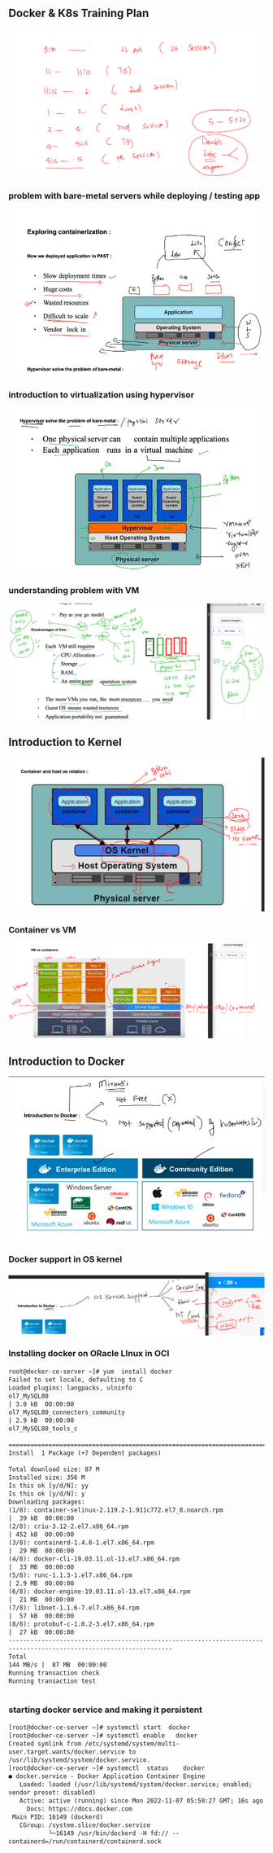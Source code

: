## Docker & K8s Training Plan 

<img src="plan.png">

### problem with bare-metal servers while deploying / testing app

<img src="dd.png">

### introduction to virtualization using hypervisor 

<img src="vm.png">

### understanding problem with VM 

<img src="vm1.png">

## Introduction to Kernel 

<img src="container.png">

### Container vs VM 

<img src="cre.png">

## Introduction to Docker 

<img src="introd.png">

### Docker support in OS kernel 

<img src="kerneld.png">

### Installing docker on ORacle LInux in OCI 

```
root@docker-ce-server ~]# yum  install docker 
Failed to set locale, defaulting to C
Loaded plugins: langpacks, ulninfo
ol7_MySQL80                                                                                 | 3.0 kB  00:00:00     
ol7_MySQL80_connectors_community                                                            | 2.9 kB  00:00:00     
ol7_MySQL80_tools_c

================================================================================================================
Install  1 Package (+7 Dependent packages)

Total download size: 87 M
Installed size: 356 M
Is this ok [y/d/N]: yy
Is this ok [y/d/N]: y
Downloading packages:
(1/8): container-selinux-2.119.2-1.911c772.el7_8.noarch.rpm                                 |  39 kB  00:00:00     
(2/8): criu-3.12-2.el7.x86_64.rpm                                                           | 452 kB  00:00:00     
(3/8): containerd-1.4.8-1.el7.x86_64.rpm                                                    |  29 MB  00:00:00     
(4/8): docker-cli-19.03.11.ol-13.el7.x86_64.rpm                                             |  33 MB  00:00:00     
(5/8): runc-1.1.3-1.el7.x86_64.rpm                                                          | 2.9 MB  00:00:00     
(6/8): docker-engine-19.03.11.ol-13.el7.x86_64.rpm                                          |  21 MB  00:00:00     
(7/8): libnet-1.1.6-7.el7.x86_64.rpm                                                        |  57 kB  00:00:00     
(8/8): protobuf-c-1.0.2-3.el7.x86_64.rpm                                                    |  27 kB  00:00:00     
-------------------------------------------------------------------------------------------------------------------
Total                                                                              144 MB/s |  87 MB  00:00:00     
Running transaction check
Running transaction test


```


### starting docker service and making it persistent 

```
[root@docker-ce-server ~]# systemctl start  docker 
[root@docker-ce-server ~]# systemctl enable   docker 
Created symlink from /etc/systemd/system/multi-user.target.wants/docker.service to /usr/lib/systemd/system/docker.service.
[root@docker-ce-server ~]# systemctl  status    docker 
● docker.service - Docker Application Container Engine
   Loaded: loaded (/usr/lib/systemd/system/docker.service; enabled; vendor preset: disabled)
   Active: active (running) since Mon 2022-11-07 05:50:27 GMT; 16s ago
     Docs: https://docs.docker.com
 Main PID: 16149 (dockerd)
   CGroup: /system.slice/docker.service
           └─16149 /usr/bin/dockerd -H fd:// --containerd=/run/containerd/containerd.sock


```


